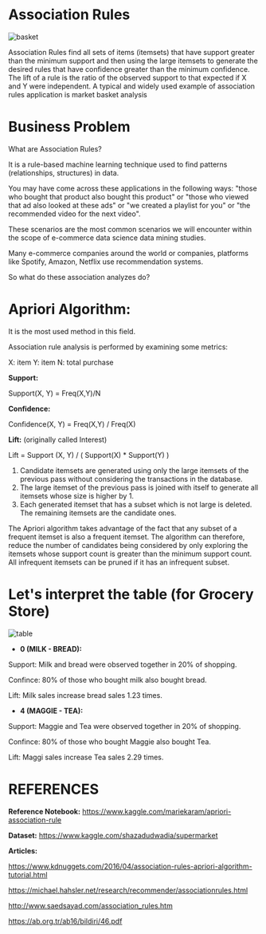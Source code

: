 # Association Rules

![basket](https://user-images.githubusercontent.com/71599944/105632564-dba9a200-5e64-11eb-9839-f1996b0a1d34.png)

Association Rules find all sets of items (itemsets) that have support greater than the minimum support and then using the large itemsets to generate the desired rules that have confidence greater than the minimum confidence. The lift of a rule is the ratio of the observed support to that expected if X and Y were independent.  A typical and widely used example of association rules application is market basket analysis

# Business Problem

What are Association Rules?

It is a rule-based machine learning technique used to find patterns (relationships, structures) in data.

You may have come across these applications in the following ways: "those who bought that product also bought this product" or "those who viewed that ad also looked at these ads" or "we created a playlist for you" or "the recommended video for the next video".

These scenarios are the most common scenarios we will encounter within the scope of e-commerce data science data mining studies.

Many e-commerce companies around the world or companies, platforms like Spotify, Amazon, Netflix use recommendation systems.

So what do these association analyzes do?

# Apriori Algorithm:

It is the most used method in this field.

Association rule analysis is performed by examining some metrics:

X: item Y: item N: total purchase

**Support:**

Support(X, Y) = Freq(X,Y)/N

**Confidence:**

Confidence(X, Y) = Freq(X,Y) / Freq(X)

**Lift:** (originally called Interest)

Lift = Support (X, Y) / ( Support(X) * Support(Y) )

1. Candidate itemsets are generated using only the large itemsets of the previous pass without considering the transactions in the database.
2. The large itemset of the previous pass is joined with itself to generate all itemsets whose size is higher by 1.
3. Each generated itemset that has a subset which is not large is deleted. The remaining itemsets are the candidate ones.

The Apriori algorithm takes advantage of the fact that any subset of a frequent itemset is also a frequent itemset. The algorithm can therefore, reduce the number of candidates being considered by only exploring the itemsets whose support count is greater than the minimum support count. All infrequent itemsets can be pruned if it has an infrequent subset.

# Let's interpret the table (for Grocery Store) 

![table](https://user-images.githubusercontent.com/71599944/105632730-d567f580-5e65-11eb-97bd-b9aa01e3d9d2.png)


* **0 (MILK - BREAD):**

Support: Milk and bread were observed together in 20% of shopping.

Confince: 80% of those who bought milk also bought bread.

Lift: Milk sales increase bread sales 1.23 times.

* **4 (MAGGIE - TEA):**

Support: Maggie and Tea were observed together in 20% of shopping.

Confince: 80% of those who bought Maggie also bought Tea.

Lift: Maggi sales increase Tea sales 2.29 times.

# REFERENCES

**Reference Notebook:** https://www.kaggle.com/mariekaram/apriori-association-rule

**Dataset:** https://www.kaggle.com/shazadudwadia/supermarket

**Articles:**

  https://www.kdnuggets.com/2016/04/association-rules-apriori-algorithm-tutorial.html

  https://michael.hahsler.net/research/recommender/associationrules.html

  http://www.saedsayad.com/association_rules.htm

  https://ab.org.tr/ab16/bildiri/46.pdf


